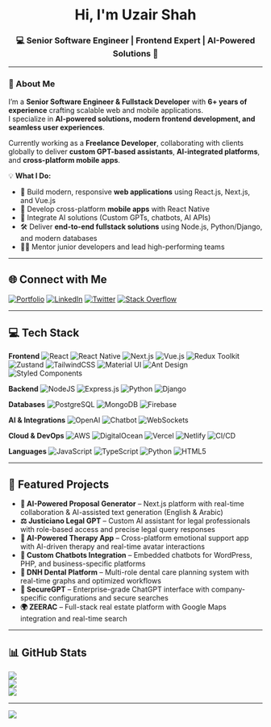 <h1 align="center">Hi, I'm Uzair Shah</h1>
<h3 align="center">💻 Senior Software Engineer | Frontend Expert | AI-Powered Solutions 🚀</h3>

---

### 🌟 About Me
I’m a **Senior Software Engineer & Fullstack Developer** with **6+ years of experience** crafting scalable web and mobile applications.  
I specialize in **AI-powered solutions, modern frontend development, and seamless user experiences**.  

Currently working as a **Freelance Developer**, collaborating with clients globally to deliver **custom GPT-based assistants**, **AI-integrated platforms**, and **cross-platform mobile apps**.

💡 **What I Do:**
- 🚀 Build modern, responsive **web applications** using React.js, Next.js, and Vue.js  
- 📱 Develop cross-platform **mobile apps** with React Native  
- 🤖 Integrate AI solutions (Custom GPTs, chatbots, AI APIs)  
- 🛠 Deliver **end-to-end fullstack solutions** using Node.js, Python/Django, and modern databases  
- 👨‍🏫 Mentor junior developers and lead high-performing teams  

---

## 🌐 Connect with Me
[![Portfolio](https://img.shields.io/badge/Portfolio-%23000000.svg?logo=vercel&logoColor=white)](https://uzair-shah.vercel.app)
[![LinkedIn](https://img.shields.io/badge/LinkedIn-%230077B5.svg?logo=linkedin&logoColor=white)](https://linkedin.com/in/uzairshahh121)
[![Twitter](https://img.shields.io/badge/X-black.svg?logo=X&logoColor=white)](https://twitter.com/uzairshahh121)
[![Stack Overflow](https://img.shields.io/badge/-Stackoverflow-FE7A16?logo=stack-overflow&logoColor=white)](https://stackoverflow.com/users/13767730/uzair-shah)

---

## 💻 Tech Stack

**Frontend**
![React](https://img.shields.io/badge/react-%2320232a.svg?style=for-the-badge&logo=react&logoColor=%2361DAFB)
![React Native](https://img.shields.io/badge/react_native-%2320232a.svg?style=for-the-badge&logo=react&logoColor=%2361DAFB)
![Next.js](https://img.shields.io/badge/next.js-%23000000.svg?style=for-the-badge&logo=nextdotjs&logoColor=white)
![Vue.js](https://img.shields.io/badge/vue.js-%2335495e.svg?style=for-the-badge&logo=vuedotjs&logoColor=%234FC08D)
![Redux Toolkit](https://img.shields.io/badge/redux_toolkit-%23593d88.svg?style=for-the-badge&logo=redux&logoColor=white)
![Zustand](https://img.shields.io/badge/Zustand-%2320232a.svg?style=for-the-badge&logo=react&logoColor=orange)
![TailwindCSS](https://img.shields.io/badge/tailwindcss-%2338B2AC.svg?style=for-the-badge&logo=tailwind-css&logoColor=white)
![Material UI](https://img.shields.io/badge/MUI-%230081CB.svg?style=for-the-badge&logo=mui&logoColor=white)
![Ant Design](https://img.shields.io/badge/AntDesign-%230170FE.svg?style=for-the-badge&logo=ant-design&logoColor=white)
![Styled Components](https://img.shields.io/badge/styled--components-DB7093?style=for-the-badge&logo=styled-components&logoColor=white)

**Backend**
![NodeJS](https://img.shields.io/badge/node.js-339933?style=for-the-badge&logo=node.js&logoColor=white)
![Express.js](https://img.shields.io/badge/express.js-%23404d59.svg?style=for-the-badge&logo=express&logoColor=white)
![Python](https://img.shields.io/badge/python-3670A0?style=for-the-badge&logo=python&logoColor=ffdd54)
![Django](https://img.shields.io/badge/django-%23092E20.svg?style=for-the-badge&logo=django&logoColor=white)

**Databases**
![PostgreSQL](https://img.shields.io/badge/postgresql-%23316192.svg?style=for-the-badge&logo=postgresql&logoColor=white)
![MongoDB](https://img.shields.io/badge/MongoDB-%234ea94b.svg?style=for-the-badge&logo=mongodb&logoColor=white)
![Firebase](https://img.shields.io/badge/firebase-%23039BE5.svg?style=for-the-badge&logo=firebase)

**AI & Integrations**
![OpenAI](https://img.shields.io/badge/OpenAI-%23412991.svg?style=for-the-badge&logo=openai&logoColor=white)
![Chatbot](https://img.shields.io/badge/Custom%20Chatbots-%23000000.svg?style=for-the-badge&logo=wechat&logoColor=white)
![WebSockets](https://img.shields.io/badge/WebSockets-%23000000.svg?style=for-the-badge&logo=socket.io&logoColor=white)

**Cloud & DevOps**
![AWS](https://img.shields.io/badge/AWS-%23FF9900.svg?style=for-the-badge&logo=amazon-aws&logoColor=white)
![DigitalOcean](https://img.shields.io/badge/DigitalOcean-%230167ff.svg?style=for-the-badge&logo=digitalocean&logoColor=white)
![Vercel](https://img.shields.io/badge/Vercel-%23000000.svg?style=for-the-badge&logo=vercel&logoColor=white)
![Netlify](https://img.shields.io/badge/Netlify-%2300C7B7.svg?style=for-the-badge&logo=netlify&logoColor=white)
![CI/CD](https://img.shields.io/badge/CI%2FCD-%23000000.svg?style=for-the-badge&logo=githubactions&logoColor=white)

**Languages**
![JavaScript](https://img.shields.io/badge/javascript-%23323330.svg?style=for-the-badge&logo=javascript&logoColor=%23F7DF1E)
![TypeScript](https://img.shields.io/badge/typescript-%23007ACC.svg?style=for-the-badge&logo=typescript&logoColor=white)
![Python](https://img.shields.io/badge/python-3670A0?style=for-the-badge&logo=python&logoColor=ffdd54)
![HTML5](https://img.shields.io/badge/html5-%23E34F26.svg?style=for-the-badge&logo=html5&logoColor=white)

---

## 🚀 Featured Projects
- **🤖 AI-Powered Proposal Generator** – Next.js platform with real-time collaboration & AI-assisted text generation (English & Arabic)  
- **⚖ Justiciano Legal GPT** – Custom AI assistant for legal professionals with role-based access and precise legal query responses  
- **🧠 AI-Powered Therapy App** – Cross-platform emotional support app with AI-driven therapy and real-time avatar interactions  
- **💬 Custom Chatbots Integration** – Embedded chatbots for WordPress, PHP, and business-specific platforms  
- **🦷 DNH Dental Platform** – Multi-role dental care planning system with real-time graphs and optimized workflows  
- **🔐 SecureGPT** – Enterprise-grade ChatGPT interface with company-specific configurations and secure searches  
- **🌍 ZEERAC** – Full-stack real estate platform with Google Maps integration and real-time search  

---

## 📊 GitHub Stats
![](https://github-readme-stats.vercel.app/api?username=uzairshah866&theme=dark&hide_border=false&include_all_commits=true&count_private=true)  
![](https://github-readme-streak-stats.herokuapp.com/?user=uzairshah866&theme=dark&hide_border=false)  
![](https://github-readme-stats.vercel.app/api/top-langs/?username=uzairshah866&theme=dark&hide_border=false&layout=compact)  

---

[![](https://visitcount.itsvg.in/api?id=uzairshah866&icon=0&color=0)](https://visitcount.itsvg.in)
